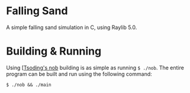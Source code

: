 # Falling Sand

A simple falling sand simulation in C, using Raylib 5.0.

# Building & Running

Using [[Tsoding's nob](https://github.com/tsoding/musializer/blob/7cec0d7707cbee5340e27d69b923236ccbda68bb/src/nob.h) building is as simple as running `$ ./nob`. The entire program can be built and run using the following command:

```
$ ./nob && ./main
```

